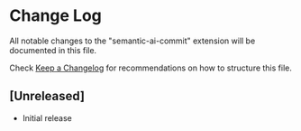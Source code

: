 # Change Log

All notable changes to the "semantic-ai-commit" extension will be documented in this file.

Check [Keep a Changelog](http://keepachangelog.com/) for recommendations on how to structure this file.

## [Unreleased]

- Initial release
